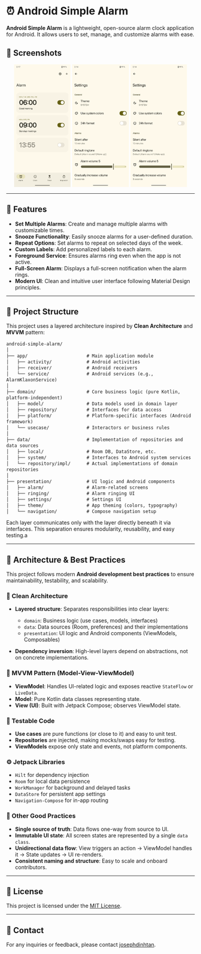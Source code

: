 # ⏰ Android Simple Alarm

**Android Simple Alarm** is a lightweight, open-source alarm clock application for Android. It allows users to set, manage, and customize alarms with ease.

## 📱 Screenshots

<p align="center">
  <img src="screenshots/home_alarm_screen.png" width="30%" />
  <img src="screenshots/settings_first_screen.png" width="30%" />
  <img src="screenshots/settings_first_screen.png" width="30%" />
</p>

---

## 🚀 Features

- **Set Multiple Alarms**: Create and manage multiple alarms with customizable times.
- **Snooze Functionality**: Easily snooze alarms for a user-defined duration.
- **Repeat Options**: Set alarms to repeat on selected days of the week.
- **Custom Labels**: Add personalized labels to each alarm.
- **Foreground Service**: Ensures alarms ring even when the app is not active.
- **Full-Screen Alarm**: Displays a full-screen notification when the alarm rings.
- **Modern UI**: Clean and intuitive user interface following Material Design principles.

---

## 📂 Project Structure

This project uses a layered architecture inspired by **Clean Architecture** and **MVVM** pattern:

```
android-simple-alarm/
│
├── app/                      # Main application module
│   ├── activity/             # Android activities
│   ├── receiver/             # Android receivers
│   └── service/              # Android services (e.g., AlarmKlaxonService)
│
├── domain/                   # Core business logic (pure Kotlin, platform-independent)
│   ├── model/                # Data models used in domain layer
│   ├── repository/           # Interfaces for data access
│   ├── platform/             # Platform-specific interfaces (Android framework)
│   └── usecase/              # Interactors or business rules
│
├── data/                     # Implementation of repositories and data sources
│   ├── local/                # Room DB, DataStore, etc.
│   ├── system/               # Interfaces to Android system services
│   └── repository/impl/      # Actual implementations of domain repositories
│
├── presentation/             # UI logic and Android components
│   ├── alarm/                # Alarm-related screens
│   ├── ringing/              # Alarm ringing UI
│   ├── settings/             # Settings UI
│   ├── theme/                # App theming (colors, typography)
│   └── navigation/           # Compose navigation setup
```

Each layer communicates only with the layer directly beneath it via interfaces. This separation ensures modularity, reusability, and easy testing.a

---

## 🧱 Architecture & Best Practices

This project follows modern **Android development best practices** to ensure maintainability, testability, and scalability.

### 🔄 Clean Architecture

- **Layered structure**: Separates responsibilities into clear layers:
  - `domain`: Business logic (use cases, models, interfaces)
  - `data`: Data sources (Room, preferences) and their implementations
  - `presentation`: UI logic and Android components (ViewModels, Composables)

- **Dependency inversion**: High-level layers depend on abstractions, not on concrete implementations.

### 🧠 MVVM Pattern (Model-View-ViewModel)

- **ViewModel**: Handles UI-related logic and exposes reactive `StateFlow` or `LiveData`.
- **Model**: Pure Kotlin data classes representing state.
- **View (UI)**: Built with Jetpack Compose; observes ViewModel state.

### 🧪 Testable Code

- **Use cases** are pure functions (or close to it) and easy to unit test.
- **Repositories** are injected, making mocks/swaps easy for testing.
- **ViewModels** expose only state and events, not platform components.

### ⚙️ Jetpack Libraries

- `Hilt` for dependency injection
- `Room` for local data persistence
- `WorkManager` for background and delayed tasks
- `DataStore` for persistent app settings
- `Navigation-Compose` for in-app routing

### 🧩 Other Good Practices

- **Single source of truth**: Data flows one-way from source to UI.
- **Immutable UI state**: All screen states are represented by a single `data class`.
- **Unidirectional data flow**: View triggers an action → ViewModel handles it → State updates → UI re-renders.
- **Consistent naming and structure**: Easy to scale and onboard contributors.

---

## 📄 License

This project is licensed under the [MIT License](LICENSE).

---

## 📧 Contact

For any inquiries or feedback, please contact [josephdinhtan](mailto:josephdinhtan@example.com).
